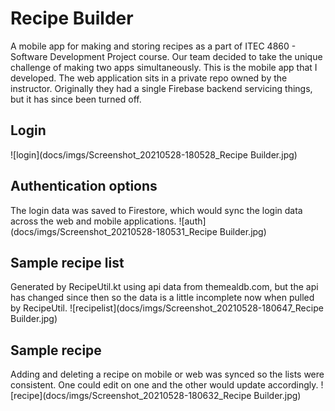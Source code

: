 # Recipe Builder
A mobile app for making and storing recipes as a part of ITEC 4860 - Software Development Project course. Our team decided to take the unique challenge of making two apps simultaneously. This is the mobile app that I developed. The web application sits in a private repo owned by the instructor. Originally they had a single Firebase backend servicing things, but it has since been turned off.

## Login
![login](docs/imgs/Screenshot_20210528-180528_Recipe Builder.jpg)

## Authentication options
The login data was saved to Firestore, which would sync the login data across the web and mobile applications.
![auth](docs/imgs/Screenshot_20210528-180531_Recipe Builder.jpg)

## Sample recipe list
Generated by RecipeUtil.kt using api data from themealdb.com, but the api has changed since then so the data is a little incomplete now when pulled by RecipeUtil.
![recipelist](docs/imgs/Screenshot_20210528-180647_Recipe Builder.jpg)

## Sample recipe
Adding and deleting a recipe on mobile or web was synced so the lists were consistent. One could edit on one and the other would update accordingly.
![recipe](docs/imgs/Screenshot_20210528-180632_Recipe Builder.jpg)
